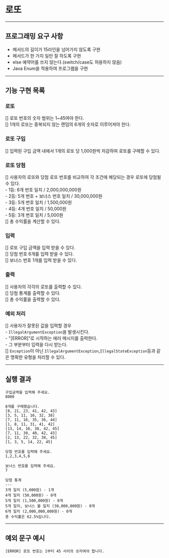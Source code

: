 # 로또

---

## 프로그래밍 요구 사항
- 메서드의 길이가 15라인을 넘어가지 않도록 구현
- 메서드가 한 가지 일만 잘 하도록 구현
- else 예약어를 쓰지 않는다.(switch/case도 허용하지 않음)
- Java Enum을 적용하여 프로그램을 구현

---

## 기능 구현 목록

### 로또
[] 로또 번호의 숫자 범위는 1~45여야 한다.   
[] 1개의 로또는 중복되지 않는 랜덤의 6개의 숫자로 이루어져야 한다.

### 로또 구입
[] 입력된 구입 금액 내에서 1개의 로또 당 1,000원씩 차감하여 로또를 구매할 수 있다.

### 로또 당첨
[] 사용자의 로또와 당첨 로또 번호를 비교하여 각 조건에 해당되는 경우 로또에 당첨될 수 있다.   
    - 1등: 6개 번호 일치 / 2,000,000,000원   
    - 2등: 5개 번호 + 보너스 번호 일치 / 30,000,000원   
    - 3등: 5개 번호 일치 / 1,500,000원   
    - 4등: 4개 번호 일치 / 50,000원   
    - 5등: 3개 번호 일치 / 5,000원         
[] 총 수익률을 계산할 수 있다.   

### 입력
[] 로또 구입 금액을 입력 받을 수 있다.   
[] 당첨 번호 6개를 입력 받을 수 있다.   
[] 보너스 번호 1개를 입력 받을 수 있다.   

### 출력
[] 사용자의 각각의 로또를 출력할 수 있다.   
[] 당첨 통계를 출력할 수 있다.   
[] 총 수익률을 출력할 수 있다.   

### 예외 처리
[] 사용자가 잘못된 값을 입력할 경우    
    - `IllegalArgumentException`을 발생시킨다.   
    - "[ERROR]"로 시작하는 에러 메시지를 출력한다.   
    - 그 부분부터 입력을 다시 받는다.   
[] `Exception`이 아닌 `IllegalArgumentException`,`IllegalStateException`등과 같은 명확한 유형을 처리할 수 있다.   

---

## 실행 결과

```
구입금액을 입력해 주세요.
8000

8개를 구매했습니다.
[8, 21, 23, 41, 42, 43]
[3, 5, 11, 16, 32, 38]
[7, 11, 16, 35, 36, 44]
[1, 8, 11, 31, 41, 42]
[13, 14, 16, 38, 42, 45]
[7, 11, 30, 40, 42, 43]
[2, 13, 22, 32, 38, 45]
[1, 3, 5, 14, 22, 45]

당첨 번호를 입력해 주세요.
1,2,3,4,5,6

보너스 번호를 입력해 주세요.
7

당첨 통계
---
3개 일치 (5,000원) - 1개
4개 일치 (50,000원) - 0개
5개 일치 (1,500,000원) - 0개
5개 일치, 보너스 볼 일치 (30,000,000원) - 0개
6개 일치 (2,000,000,000원) - 0개
총 수익률은 62.5%입니다.

```

---

## 예외 문구 예시

```
[ERROR] 로또 번호는 1부터 45 사이의 숫자여야 합니다.
```